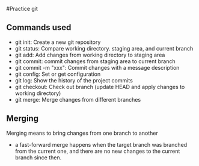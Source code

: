 #Practice git

## Commands used
- git init: Create a new git repository
- git status: Compare working directory. staging area, and current branch
- git add: Add changes from working directory to staging area
- git commit: commit changes from staging area to current branch
- git commit -m "xxx": Commit changes with a message description
- git config: Set or get configuration
- git log: Show the history of the project commits
- git checkout: Check out branch (update HEAD and apply changes to working directory)
- git merge: Merge changes from different branches


## Merging

Merging means to bring changes from one branch to another

- a fast-forward merge happens when the target branch was branched from the current one, and there are no new changes to the current branch since then.

